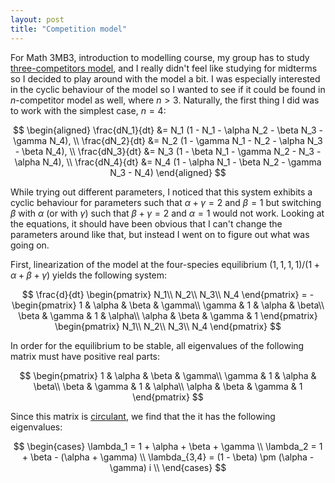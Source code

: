 ```yaml
---
layout: post
title: "Competition model"
---
```


For Math 3MB3, introduction to modelling course, my group has to study [three-competitors model](http://epubs.siam.org/doi/abs/10.1137/0129022), and I really didn't feel like studying for midterms so I decided to play around with the model a bit. I was especially interested in the cyclic behaviour of the model so I wanted to see if it could be found in $n$-competitor model as well, where $n > 3$. Naturally, the first thing I did was to work with the simplest case, $n = 4$:

$$
\begin{aligned}
\frac{dN_1}{dt} &= N_1 (1 - N_1 - \alpha N_2 - \beta N_3 - \gamma N_4), \\
\frac{dN_2}{dt} &= N_2 (1 - \gamma N_1 - N_2 - \alpha N_3 - \beta N_4), \\
\frac{dN_3}{dt} &= N_3 (1 - \beta N_1 - \gamma N_2 - N_3 - \alpha N_4), \\
\frac{dN_4}{dt} &= N_4 (1 - \alpha N_1 - \beta N_2 - \gamma N_3 - N_4)
\end{aligned}
$$

While trying out different parameters, I noticed that this system exhibits a cyclic behaviour for parameters such that $\alpha + \gamma = 2$ and $\beta = 1$ but switching $\beta$ with $\alpha$ (or with $\gamma$) such that $\beta + \gamma = 2$ and $\alpha = 1$ would not work. Looking at the equations, it should have been obvious that I can't change the parameters around like that, but instead I went on to figure out what was going on.

First, linearization of the model at the four-species equilibrium $(1, 1, 1, 1)/(1 + \alpha + \beta + \gamma)$ yields the following system:

$$
\frac{d}{dt} \begin{pmatrix}
N_1\\
N_2\\
N_3\\
N_4
\end{pmatrix} = -\begin{pmatrix}
1 & \alpha & \beta & \gamma\\
\gamma & 1 & \alpha & \beta\\
\beta & \gamma & 1 & \alpha\\
\alpha & \beta & \gamma & 1
\end{pmatrix} \begin{pmatrix}
N_1\\
N_2\\
N_3\\
N_4
\end{pmatrix}
$$

In order for the equilibrium to be stable, all eigenvalues of the following matrix must have positive real parts:

$$
\begin{pmatrix}
1 & \alpha & \beta & \gamma\\
\gamma & 1 & \alpha & \beta\\
\beta & \gamma & 1 & \alpha\\
\alpha & \beta & \gamma & 1
\end{pmatrix}
$$

Since this matrix is [circulant](https://en.wikipedia.org/wiki/Circulant_matrix), we find that the it has the following eigenvalues:

$$
\begin{cases}
\lambda_1 = 1 + \alpha + \beta + \gamma \\
\lambda_2 = 1 + \beta - (\alpha + \gamma) \\
\lambda_{3,4} = (1 - \beta) \pm (\alpha - \gamma) i \\
\end{cases}
$$

